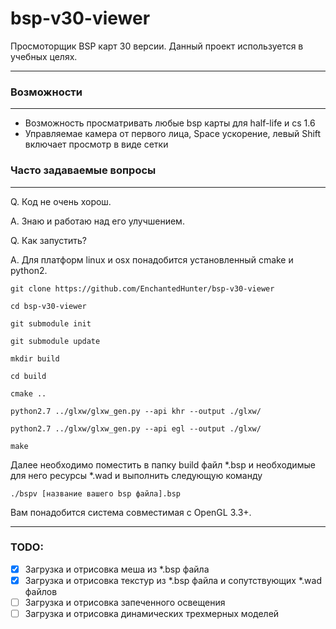 # bsp-v30-viewer
Просмоторщик BSP карт 30 версии. Данный проект используется в учебных целях.

---

### Возможности
***
* Возможность просматривать любые bsp карты для half-life и cs 1.6
* Управляемае камера от первого лица, Space ускорение, левый Shift включает просмотр в виде сетки

### Часто задаваемые вопросы
***
Q. Код не очень хорош.

A. Знаю и работаю над его улучшением.

Q. Как запустить?

A. Для платформ linux и osx понадобится установленный cmake и python2.

`git clone https://github.com/EnchantedHunter/bsp-v30-viewer`

`cd bsp-v30-viewer`

`git submodule init`

`git submodule update`

`mkdir build`

`cd build`

`сmake ..`

`python2.7 ../glxw/glxw_gen.py --api khr --output ./glxw/`

`python2.7 ../glxw/glxw_gen.py --api egl --output ./glxw/`

`make`

Далее необходимо поместить в папку build файл *.bsp и необходимые для него ресурсы *.wad и выполнить следующую команду

`./bspv [название вашего bsp файла].bsp`

Вам понадобится система совместимая с OpenGL 3.3+.
***

### TODO:
- [x] Загрузка и отрисовка меша из *.bsp файла 
- [x] Загрузка и отрисовка текстур из *.bsp файла и сопутствующих *.wad файлов
- [ ] Загрузка и отрисовка запеченного освещения
- [ ] Загрузка и отрисовка динамических трехмерных моделей
